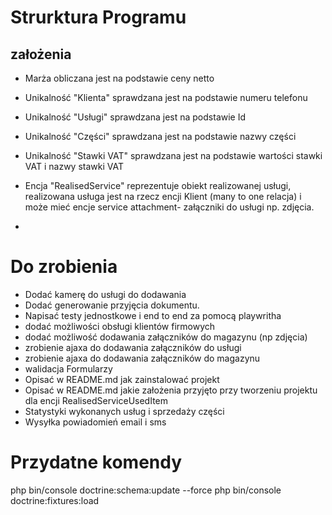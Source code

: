 # Strurktura Programu

## założenia

- Marża obliczana jest na podstawie ceny netto


- Unikalność "Klienta" sprawdzana jest na podstawie numeru telefonu
- Unikalność "Usługi" sprawdzana jest na podstawie Id
- Unikalność "Części" sprawdzana jest na podstawie nazwy części
- Unikalność "Stawki VAT" sprawdzana jest na podstawie wartości stawki VAT i nazwy stawki VAT

- Encja "RealisedService" reprezentuje obiekt realizowanej usługi, realizowana usługa jest na rzecz encji Klient (many
  to
  one relacja) i może mieć encje service attachment- załączniki do usługi np. zdjęcia.
-

# Do zrobienia
- Dodać kamerę do usługi do dodawania 
- Dodać generowanie przyjęcia dokumentu.
- Napisać testy jednostkowe i end to end za pomocą playwritha
- dodać możliwości obsługi klientów firmowych
- dodać możliwość dodawania załączników do magazynu (np zdjęcia)
- zrobienie ajaxa do dodawania załączników do usługi
- zrobienie ajaxa do dodawania załączników do magazynu
- walidacja Formularzy
- Opisać w README.md jak zainstalować projekt
- Opisać w README.md jakie założenia przyjęto przy tworzeniu projektu dla encji RealisedServiceUsedItem
- Statystyki wykonanych usług i sprzedaży części
- Wysyłka powiadomień email i sms

# Przydatne komendy

php bin/console doctrine:schema:update --force
php bin/console doctrine:fixtures:load